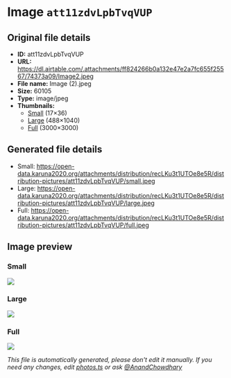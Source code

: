 # Image `att11zdvLpbTvqVUP`

## Original file details

- **ID:** att11zdvLpbTvqVUP
- **URL:** https://dl.airtable.com/.attachments/ff824266b0a132e47e2a7fc655f25567/74373a09/Image2.jpeg
- **File name:** Image (2).jpeg
- **Size:** 60105
- **Type:** image/jpeg
- **Thumbnails:**
  - [Small](https://dl.airtable.com/.attachmentThumbnails/43c20650660ddae55e270498b9bbecdf/c1ea1c3a) (17×36)
  - [Large](https://dl.airtable.com/.attachmentThumbnails/c3f0357bf6ac477a7d7bc8b2c8a7b464/451d82eb) (488×1040)
  - [Full](https://dl.airtable.com/.attachmentThumbnails/1684c4fddfa16bf6fd0f5f1e9a49885f/42fbd256) (3000×3000)

## Generated file details

- Small: https://open-data.karuna2020.org/attachments/distribution/recLKu3t1UTOe8e5R/distribution-pictures/att11zdvLpbTvqVUP/small.jpeg
- Large: https://open-data.karuna2020.org/attachments/distribution/recLKu3t1UTOe8e5R/distribution-pictures/att11zdvLpbTvqVUP/large.jpeg
- Full: https://open-data.karuna2020.org/attachments/distribution/recLKu3t1UTOe8e5R/distribution-pictures/att11zdvLpbTvqVUP/full.jpeg

## Image preview

### Small

![](https://open-data.karuna2020.org/attachments/distribution/recLKu3t1UTOe8e5R/distribution-pictures/att11zdvLpbTvqVUP/small.jpeg)

### Large

![](https://open-data.karuna2020.org/attachments/distribution/recLKu3t1UTOe8e5R/distribution-pictures/att11zdvLpbTvqVUP/large.jpeg)

### Full

![](https://open-data.karuna2020.org/attachments/distribution/recLKu3t1UTOe8e5R/distribution-pictures/att11zdvLpbTvqVUP/full.jpeg)

_This file is automatically generated, please don't edit it manually. If you need any changes, edit [photos.ts](/photos.ts) or ask [@AnandChowdhary](https://github.com/AnandChowdhary)_
